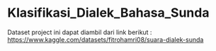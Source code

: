 # Klasifikasi_Dialek_Bahasa_Sunda

Dataset project ini dapat diambil dari link berikut : https://www.kaggle.com/datasets/fitrohamri08/suara-dialek-sunda
